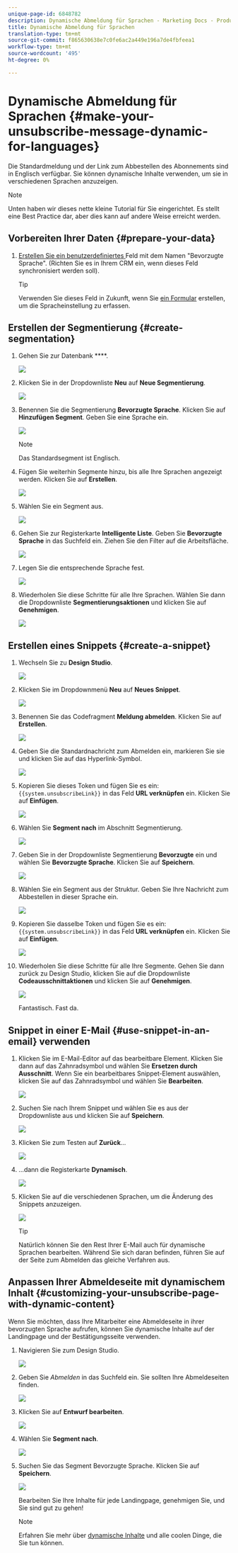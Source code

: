 ```yaml
---
unique-page-id: 6848782
description: Dynamische Abmeldung für Sprachen - Marketing Docs - Produktdokumentation
title: Dynamische Abmeldung für Sprachen
translation-type: tm+mt
source-git-commit: f865630638e7c0fe6ac2a449e196a7de4fbfeea1
workflow-type: tm+mt
source-wordcount: '495'
ht-degree: 0%

---
```



# Dynamische Abmeldung für Sprachen {#make-your-unsubscribe-message-dynamic-for-languages}

Die Standardmeldung und der Link zum Abbestellen des Abonnements sind in Englisch verfügbar. Sie können dynamische Inhalte verwenden, um sie in verschiedenen Sprachen anzuzeigen.

>[!NOTE]
>
>Unten haben wir dieses nette kleine Tutorial für Sie eingerichtet. Es stellt eine Best Practice dar, aber dies kann auf andere Weise erreicht werden.

## Vorbereiten Ihrer Daten {#prepare-your-data}

1. [Erstellen Sie ein benutzerdefiniertes ](/help/marketo/product-docs/administration/field-management/create-a-custom-field-in-marketo.md) Feld mit dem Namen &quot;Bevorzugte Sprache&quot;. (Richten Sie es in Ihrem CRM ein, wenn dieses Feld synchronisiert werden soll).

   >[!TIP]
   >
   >Verwenden Sie dieses Feld in Zukunft, wenn Sie [ein Formular](/help/marketo/product-docs/demand-generation/forms/creating-a-form/create-a-form.md) erstellen, um die Spracheinstellung zu erfassen.

## Erstellen der Segmentierung {#create-segmentation}

1. Gehen Sie zur Datenbank ****.

   ![](assets/db.png)

1. Klicken Sie in der Dropdownliste **Neu** auf **Neue Segmentierung**.

   ![](assets/two.png)

1. Benennen Sie die Segmentierung **Bevorzugte Sprache**. Klicken Sie auf **Hinzufügen Segment**. Geben Sie eine Sprache ein.

   ![](assets/image2015-3-9-8-3a33-3a44.png)

   >[!NOTE]
   >
   >Das Standardsegment ist Englisch.

1. Fügen Sie weiterhin Segmente hinzu, bis alle Ihre Sprachen angezeigt werden. Klicken Sie auf **Erstellen**.

   ![](assets/image2015-3-9-8-3a38-3a5.png)

1. Wählen Sie ein Segment aus.

   ![](assets/image2015-3-9-8-3a38-3a17.png)

1. Gehen Sie zur Registerkarte **Intelligente Liste**. Geben Sie **Bevorzugte Sprache** in das Suchfeld ein. Ziehen Sie den Filter auf die Arbeitsfläche.

   ![](assets/six.png)

1. Legen Sie die entsprechende Sprache fest.

   ![](assets/seven.png)

1. Wiederholen Sie diese Schritte für alle Ihre Sprachen. Wählen Sie dann die Dropdownliste **Segmentierungsaktionen** und klicken Sie auf **Genehmigen**.

   ![](assets/image2015-3-9-8-3a39-3a36.png)

## Erstellen eines Snippets {#create-a-snippet}

1. Wechseln Sie zu **Design Studio**.

   ![](assets/ds.png)

1. Klicken Sie im Dropdownmenü **Neu** auf **Neues Snippet**.

   ![](assets/ten.png)

1. Benennen Sie das Codefragment **Meldung abmelden**. Klicken Sie auf **Erstellen**.

   ![](assets/image2015-3-9-8-3a40-3a54.png)

1. Geben Sie die Standardnachricht zum Abmelden ein, markieren Sie sie und klicken Sie auf das Hyperlink-Symbol.

   ![](assets/image2015-3-9-8-3a41-3a47.png)

1. Kopieren Sie dieses Token und fügen Sie es ein: `{{system.unsubscribeLink}}` in das Feld **URL verknüpfen** ein. Klicken Sie auf **Einfügen**.

   ![](assets/image2015-3-9-8-3a43-3a17.png)

1. Wählen Sie **Segment nach** im Abschnitt Segmentierung.

   ![](assets/image2015-3-9-8-3a44-3a16.png)

1. Geben Sie in der Dropdownliste Segmentierung **Bevorzugte** ein und wählen Sie **Bevorzugte Sprache**. Klicken Sie auf **Speichern**.

   ![](assets/image2015-3-9-8-3a44-3a32.png)

1. Wählen Sie ein Segment aus der Struktur. Geben Sie Ihre Nachricht zum Abbestellen in dieser Sprache ein.

   ![](assets/image2015-3-9-8-3a45-3a43.png)

1. Kopieren Sie dasselbe Token und fügen Sie es ein: `{{system.unsubscribeLink}}` in das Feld **URL verknüpfen** ein. Klicken Sie auf **Einfügen**.

   ![](assets/image2015-3-9-8-3a47-3a4.png)

1. Wiederholen Sie diese Schritte für alle Ihre Segmente. Gehen Sie dann zurück zu Design Studio, klicken Sie auf die Dropdownliste **Codeausschnittaktionen** und klicken Sie auf **Genehmigen**.

   ![](assets/image2015-3-9-8-3a47-3a34.png)

   Fantastisch. Fast da.

## Snippet in einer E-Mail {#use-snippet-in-an-email} verwenden

1. Klicken Sie im E-Mail-Editor auf das bearbeitbare Element. Klicken Sie dann auf das Zahnradsymbol und wählen Sie **Ersetzen durch Ausschnitt**. Wenn Sie ein bearbeitbares Snippet-Element auswählen, klicken Sie auf das Zahnradsymbol und wählen Sie **Bearbeiten**.

   ![](assets/4.1.png)

1. Suchen Sie nach Ihrem Snippet und wählen Sie es aus der Dropdownliste aus und klicken Sie auf **Speichern**.

   ![](assets/image2015-3-9-8-3a50-3a16.png)

1. Klicken Sie zum Testen auf **Zurück**...

   ![](assets/4.3.png)

1. ...dann die Registerkarte **Dynamisch**.

   ![](assets/4.4.png)

1. Klicken Sie auf die verschiedenen Sprachen, um die Änderung des Snippets anzuzeigen.

   ![](assets/4.5.png)

   >[!TIP]
   >
   >Natürlich können Sie den Rest Ihrer E-Mail auch für dynamische Sprachen bearbeiten. Während Sie sich daran befinden, führen Sie auf der Seite zum Abmelden das gleiche Verfahren aus.

## Anpassen Ihrer Abmeldeseite mit dynamischem Inhalt {#customizing-your-unsubscribe-page-with-dynamic-content}

Wenn Sie möchten, dass Ihre Mitarbeiter eine Abmeldeseite in ihrer bevorzugten Sprache aufrufen, können Sie dynamische Inhalte auf der Landingpage und der Bestätigungsseite verwenden.

1. Navigieren Sie zum Design Studio.

   ![](assets/ds.png)

1. Geben Sie _Abmelden_ in das Suchfeld ein. Sie sollten Ihre Abmeldeseiten finden.

   ![](assets/image2015-3-9-8-3a51-3a53.png)

1. Klicken Sie auf **Entwurf bearbeiten**.

   ![](assets/image2015-3-9-8-3a52-3a23.png)

1. Wählen Sie **Segment nach**.

   ![](assets/image2015-3-9-8-3a52-3a57.png)

1. Suchen Sie das Segment Bevorzugte Sprache. Klicken Sie auf **Speichern**.

   ![](assets/image2015-3-9-8-3a53-3a54.png)

   Bearbeiten Sie Ihre Inhalte für jede Landingpage, genehmigen Sie, und Sie sind gut zu gehen!

   >[!NOTE]
   >
   >Erfahren Sie mehr über [dynamische Inhalte](/help/marketo/product-docs/personalization/segmentation-and-snippets/segmentation/understanding-dynamic-content.md) und alle coolen Dinge, die Sie tun können.
